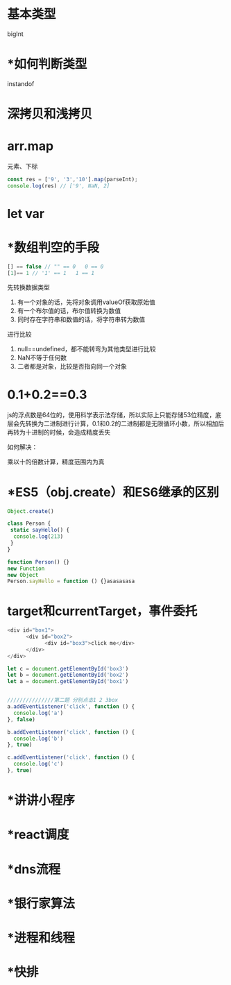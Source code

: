 # 基本类型

bigInt

# *如何判断类型

instandof

# 深拷贝和浅拷贝

# arr.map

元素、下标

```js
const res = ['9', '3','10'].map(parseInt);
console.log(res) // ['9', NaN, 2]
```

# let var

# *数组判空的手段

```js
[] == false // "" == 0   0 == 0
[1]== 1 // '1' == 1   1 == 1
```

先转换数据类型

1. 有一个对象的话，先将对象调用valueOf获取原始值
2. 有一个布尔值的话，布尔值转换为数值
3. 同时存在字符串和数值的话，将字符串转为数值

进行比较

1. null==undefined，都不能转弯为其他类型进行比较
2. NaN不等于任何数
3. 二者都是对象，比较是否指向同一个对象

# 0.1+0.2==0.3

js的浮点数是64位的，使用科学表示法存储，所以实际上只能存储53位精度，底层会先转换为二进制进行计算，0.1和0.2的二进制都是无限循环小数，所以相加后再转为十进制的时候，会造成精度丢失

如何解决：

乘以十的倍数计算，精度范围内为真

# *ES5（obj.create）和ES6继承的区别

```js
Object.create()

class Person {
 static sayHello() {
  console.log(213)
 }
}

function Person() {}
new Function
new Object
Person.sayHello = function () {}asasasasa
```



# target和currentTarget，事件委托

```js
<div id="box1">
      <div id="box2">
            <div id="box3">click me</div>
      </div>
</div>

let c = document.getElementById('box3')
let b = document.getElementById('box2')
let a = document.getElementById('box1')


///////////////第二题 分别点击1 2 3box
a.addEventListener('click', function () {
  console.log('a')
}, false)

b.addEventListener('click', function () {
  console.log('b')
}, true)

c.addEventListener('click', function () {
  console.log('c')
}, true)
```

# *讲讲小程序

# *react调度

# *dns流程

# *银行家算法

# *进程和线程

# *快排